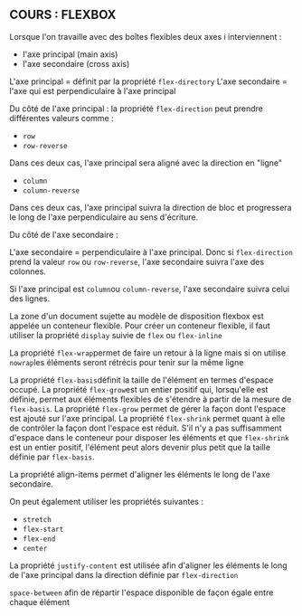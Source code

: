 ## COURS : FLEXBOX

Lorsque l'on travaille avec des boîtes flexibles deux axes i interviennent :
- l'axe principal (main axis)
- l'axe secondaire (cross axis)

L'axe principal = définit par la propriété `flex-directory`
L'axe secondaire = l'axe qui est perpendiculaire à l'axe principal

Du côté de l'axe principal :
la propriété `flex-direction` peut prendre différentes valeurs comme :
- `row`
- `row-reverse`

Dans ces deux cas, l'axe principal sera aligné avec la direction en "ligne"

- `column`
- `column-reverse`

Dans ces deux cas, l'axe principal suivra la direction de bloc et progressera le long de l'axe perpendiculaire au sens d'écriture.

Du côté de l'axe secondaire :

L'axe secondaire =  perpendiculaire à l'axe principal. Donc si `flex-direction` prend la valeur `row` ou `row-reverse`, l'axe secondaire suivra l'axe des colonnes. 

Si l'axe principal est `column`ou `column-reverse`, l'axe secondaire suivra celui des lignes.

La zone d'un document sujette au modèle de disposition flexbox est appelée un conteneur flexible.
Pour créer un conteneur flexible, il faut utiliser la propriété `display` suivie de `flex` ou `flex-inline`

La propriété `flex-wrap`permet de faire un retour à la ligne mais si on utilise `nowrap`les éléments seront rétrécis pour tenir sur la même ligne

La propriété `flex-basis`définit la taille de l'élément en termes d'espace occupé. La propriété `flex-grow`est un entier positif qui, lorsqu'elle est définie, permet aux éléments flexibles de s'étendre à partir de la mesure de `flex-basis`. La propriété `flex-grow` permet de gérer la façon dont l'espace est ajouté sur l'axe principal. La propriété `flex-shrink` permet quant à elle de contrôler la façon dont l'espace est réduit. S'il n'y a pas suffisamment d'espace dans le conteneur pour disposer les éléments et que `flex-shrink` est un entier positif, l'élément peut alors devenir plus petit que la taille définie par `flex-basis`.

La propriété align-items permet d'aligner les éléments le long de l'axe secondaire.

On peut également utiliser les propriétés suivantes :
- `stretch`
- `flex-start`
- `flex-end`
- `center`

La propriété `justify-content` est utilisée afin d'aligner les éléments le long de l'axe principal dans la direction définie par `flex-direction`

`space-between` afin de répartir l'espace disponible de façon égale entre chaque élément
